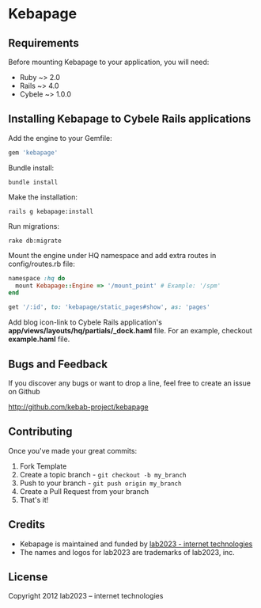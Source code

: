 # Kebapage

## Requirements

Before mounting Kebapage to your application, you will need:

* Ruby ~> 2.0
* Rails ~> 4.0
* Cybele ~> 1.0.0

## Installing Kebapage to Cybele Rails applications

Add the engine to your Gemfile:

```ruby
gem 'kebapage'
```

Bundle install:

```
bundle install
```

Make the installation:

```
rails g kebapage:install
```

Run migrations:

```
rake db:migrate
```

Mount the engine under HQ namespace and add extra routes in config/routes.rb file:

```ruby
namespace :hq do
  mount Kebapage::Engine => '/mount_point' # Example: '/spm'
end

get '/:id', to: 'kebapage/static_pages#show', as: 'pages'
```

Add blog icon-link to Cybele Rails application's **app/views/layouts/hq/partials/_dock.haml** file. For an example, checkout **example.haml** file.

## Bugs and Feedback

If you discover any bugs or want to drop a line, feel free to create an issue on Github

http://github.com/kebab-project/kebapage

## Contributing

Once you've made your great commits:

1. Fork Template
2. Create a topic branch - `git checkout -b my_branch`
3. Push to your branch - `git push origin my_branch`
4. Create a Pull Request from your branch
5. That's it!

## Credits

- Kebapage is maintained and funded by [lab2023 - internet technologies](http://lab2023.com/)
- The names and logos for lab2023 are trademarks of lab2023, inc.

## License

Copyright 2012 lab2023 – internet technologies
